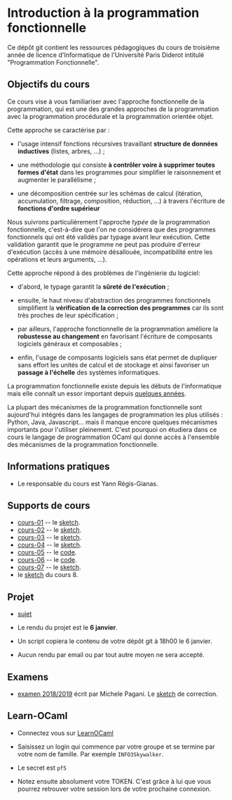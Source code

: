 # Introduction à la programmation fonctionnelle

Ce dépôt git contient les ressources pédagogiques du cours de troisième
année de licence d'Informatique de l'Université Paris Diderot intitulé
"Programmation Fonctionnelle".

## Objectifs du cours

Ce cours vise à vous familiariser avec l'approche fonctionnelle de la
programmation, qui est une des grandes approches de la programmation
avec la programmation procédurale et la programmation orientée objet.

Cette approche se caractérise par :

- l'usage intensif fonctions récursives travaillant **structure de données
  inductives** (listes, arbres, ...) ;

- une méthodologie qui consiste **à contrôler voire à supprimer toutes
  formes d'état** dans les programmes pour simplifier le raisonnement
  et augmenter le parallélisme ;

- une décomposition centrée sur les schémas de calcul (itération,
  accumulation, filtrage, composition, réduction, ...) à travers
  l'écriture de **fonctions d'ordre supérieur**

Nous suivrons particulièrement l'approche *typée* de la programmation
fonctionnelle, c'est-à-dire que l'on ne considérera que des programmes
fonctionnels qui ont été validés par typage avant leur exécution. Cette
validation garantit que le programme ne peut pas produire d'erreur
d'exécution (accès à une mémoire désallouée, incompatibilité entre
les opérations et leurs arguments, ...).

Cette approche répond à des problèmes de l'ingénierie du logiciel:

- d'abord, le typage garantit la **sûreté de l'exécution** ;

- ensuite, le haut niveau d'abstraction des programmes fonctionnels
  simplifient la **vérification de la correction des programmes** car
  ils sont très proches de leur spécification ;

- par ailleurs, l'approche fonctionnelle de la programmation améliore la
  **robustesse au changement** en favorisant l'écriture de composants
  logiciels généraux et composables ;

- enfin, l'usage de composants logiciels sans état permet de dupliquer
  sans effort les unités de calcul et de stockage et ainsi favoriser
  un **passage à l'échelle** des systèmes informatiques.

La programmation fonctionnelle existe depuis les débuts de l'informatique
mais elle connaît un essor important depuis [quelques années](https://trends.google.fr/trends/explore?date=all&geo=US&q=functional%20programming,object%20oriented%20programming).

La plupart des mécanismes de la programmation fonctionnelle sont
aujourd'hui intégrés dans les langages de programmation les plus
utilisés : Python, Java, Javascript... mais il manque encore quelques
mécanismes importants pour l'utiliser pleinement. C'est pourquoi on
étudiera dans ce cours le langage de programmation OCaml qui donne
accès à l'ensemble des mécanismes de la programmation fonctionnelle.

## Informations pratiques

- Le responsable du cours est Yann Régis-Gianas.

## Supports de cours

- [cours-01](slides/cours-01.pdf) -- le [sketch](https://sketch.sh/s/agM8OE0PPCmcU0oO9GPWBa/).
- [cours-02](slides/cours-02.pdf) -- le [sketch](https://sketch.sh/s/l3N96HVMsM3eGQQw9JQ6y8/).
- [cours-03](slides/cours-03.pdf) -- le [sketch](https://sketch.sh/s/N4zt2tZ1AX4X8kT2aHWwro/).
- [cours-04](slides/cours-04.pdf) -- le [sketch](https://sketch.sh/s/q0QnNEkP6quhXdinv60zef/).
- [cours-05](slides/cours-05.pdf) -- le [code](slides/cours-05).
- [cours-06](slides/cours-06.pdf) -- le [code](slides/cours-06).
- [cours-07](slides/cours-07.pdf) -- le [sketch](https://sketch.sh/s/pmpCjGZjGnrDneOBiLSuBF/).
- le [sketch](https://sketch.sh/s/bU2dh9pkztj2TJrrCN5z15/) du cours 8.

## Projet

- [sujet](project/lambda-man.pdf)

- Le rendu du projet est le **6 janvier**.

- Un script copiera le contenu de votre dépôt git à 18h00 le 6 janvier.

- Aucun rendu par email ou par tout autre moyen ne sera accepté.

## Examens

- [examen 2018/2019](exams/examen1819.pdf) écrit par Michele Pagani.
  Le [sketch](https://sketch.sh/s/dgfrHHkNzdUuf3VYTRO3Vy/) de correction.

## Learn-OCaml

- Connectez vous sur [LearnOCaml](http://ocaml.hackojo.org)

- Saisissez un login qui commence par votre groupe et se termine par
  votre nom de famille. Par exemple `INFO3Skywalker`.

- Le secret est `pf5`

- Notez ensuite absolument votre TOKEN. C'est grâce à lui que vous
  pourrez retrouver votre session lors de votre prochaine connexion.
